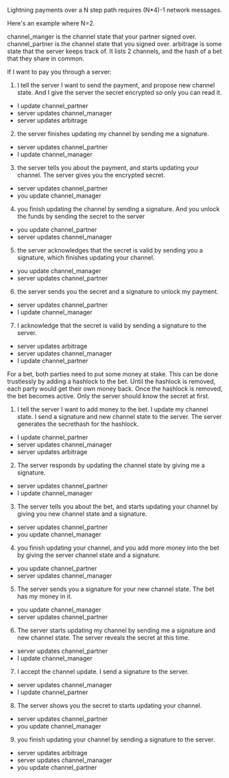 Lightning payments over a N step path requires (N*4)-1 network messages.

Here's an example where N=2.

channel_manger is the channel state that your partner signed over.
channel_partner is the channel state that you signed over.
arbitrage is some state that the server keeps track of. It lists 2 channels, and the hash of a bet that they share in common.

If I want to pay you through a server:

1) I tell the server I want to send the payment, and propose new channel state. And I give the server the secret encrypted so only you can read it.
* I update channel_partner
* server updates channel_manager
* server updates arbitrage

2) the server finishes updating my channel by sending me a signature.
* server updates channel_partner
* I update channel_manager

3) the server tells you about the payment, and starts updating your channel. The server gives you the encrypted secret.
* server updates channel_partner
* you update channel_manager

4) you finish updating the channel by sending a signature. And you unlock the funds by sending the secret to the server
* you update channel_partner
* server updates channel_manager

5) the server acknowledges that the secret is valid by sending you a signature, which finishes updating your channel.
* you update channel_manager
* server updates channel_partner

6) the server sends you the secret and a signature to unlock my payment.
* server updates channel_partner
* I update channel_manager

7) I acknowledge that the secret is valid by sending a signature to the server.
* server updates arbitrage
* server updates channel_manager
* I update channel_partner


For a bet, both parties need to put some money at stake. This can be done trustlessly by adding a hashlock to the bet. Until the hashlock is removed, each party would get their own money back. Once the hashlock is removed, the bet becomes active.
Only the server should know the secret at first.

1) I tell the server I want to add money to the bet. I update my channel state. I send a signature and new channel state to the server. The server generates the secrethash for the hashlock.
* I update channel_partner
* server updates channel_manager
* server updates arbitrage

2) The server responds by updating the channel state by giving me a signature.
* server updates channel_partner
* I update channel_manager

3) The server tells you about the bet, and starts updating your channel by giving you new channel state and a signature.
* server updates channel_partner
* you update channel_manager

4) you finish updating your channel, and you add more money into the bet by giving the server channel state and a signature.
* you update channel_partner
* server updates channel_manager

5) The server sends you a signature for your new channel state. The bet has my money in it.
* you update channel_manager
* server updates channel_partner

6) The server starts updating my channel by sending me a signature and new channel state. The server reveals the secret at this time.
* server updates channel_partner
* I update channel_manager

7) I accept the channel update. I send a signature to the server.
* server updates channel_manager
* I update channel_partner

8) The server shows you the secret to starts updating your channel.
* server updates channel_partner
* you update channel_manager

9) you finish updating your channel by sending a signature to the server.
* server updates arbitrage
* server updates channel_manager
* you update channel_partner